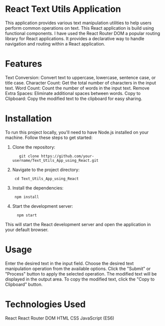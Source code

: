 # React Text Utils Application
This application provides various text manipulation utilities to help users perform common operations on text. This React application is build using functional components. I have used the React Router DOM a popular routing library for React applications. It provides a declarative way to handle navigation and routing within a React application.

# Features
Text Conversion: Convert text to uppercase, lowercase, sentence case, or title case.
Character Count: Get the total number of characters in the input text.
Word Count: Count the number of words in the input text.
Remove Extra Spaces: Eliminate additional spaces between words.
Copy to Clipboard: Copy the modified text to the clipboard for easy sharing.

# Installation
To run this project locally, you'll need to have Node.js installed on your machine. Follow these steps to get started:

1. Clone the repository:

   ```
      git clone https://github.com/your-username/Text_Utils_App_using_React.git
   ```

2. Navigate to the project directory:

   ```
    cd Text_Utils_App_using_React

   ```

3. Install the dependencies:

   ```
    npm install
   ```

4. Start the development server:
   ```
     npm start
   ```


This will start the React development server and open the application in your default browser.

# Usage
Enter the desired text in the input field.
Choose the desired text manipulation operation from the available options.
Click the "Submit" or "Process" button to apply the selected operation.
The modified text will be displayed in the output area.
To copy the modified text, click the "Copy to Clipboard" button.

# Technologies Used
React
React Router DOM
HTML
CSS
JavaScript (ES6)




